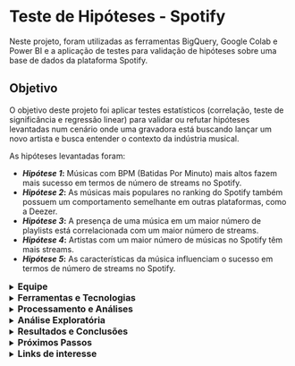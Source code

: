 # Teste de Hipóteses - Spotify
  
  Neste projeto, foram utilizadas as ferramentas BigQuery, Google Colab e Power BI e a aplicação de testes para validação de hipóteses sobre uma base de dados da plataforma Spotify.

## Objetivo
  
  O objetivo deste projeto foi aplicar testes estatísticos (correlação, teste de significância e regressão linear) para validar ou refutar hipóteses levantadas num cenário onde uma gravadora está buscando lançar um novo artista e busca entender o contexto da indústria musical.

As hipóteses levantadas foram:

- **_Hipótese 1_:** Músicas com BPM (Batidas Por Minuto) mais altos fazem mais sucesso em termos de número de streams no Spotify.
- **_Hipótese 2_:** As músicas mais populares no ranking do Spotify também possuem um comportamento semelhante em outras plataformas, como a Deezer.
- **_Hipótese 3_:** A presença de uma música em um maior número de playlists está correlacionada com um maior número de streams.
- **_Hipótese 4_:** Artistas com um maior número de músicas no Spotify têm mais streams.
- **_Hipótese 5_:** As características da música influenciam o sucesso em termos de número de streams no Spotify.



<details>
  <summary><strong style="font-size: 16px;">Equipe</strong></summary>
  
  - Nicole Machado Corrêa
  - Lays Silva
</details>

<details>
  <summary><strong style="font-size: 16px;">Ferramentas e Tecnologias</strong></summary>
  
  - BigQuery
  - Google Colab
  - Power BI
  - Python
  - SQL
</details>

<details>
  <summary><strong style="font-size: 16px;">Processamento e Análises</strong></summary>
  
  ### Importação da base de dados
  
  A primeira etapa deste projeto foi realizar a importação das bases de dados para o ambiente BigQuery. Dentro da opção do Google Cloud “BigQuery” foi criada uma pasta chamada “projeto02_hipoteses”. Para isso, as tabelas foram importadas diretamente através do upload de arquivos, e adicionados os três arquivos CSV correspondentes a “_track_in_competition_”, “_track_in_spotify_” e “_track_technical_info_” dentro de uma subpasta chamada “_dados_spotify_”.
  
  ### Dados nulos
  
  Para identificar e tratar valores nulos, foi utilizado os comandos SQL SELECT, FROM, WHERE e IS NULL para buscar os valores nulos dentro de cada uma das variáveis das tabelas. Verificou-se que havia 50 valores nulos na variável “_in_shazam_charts_” e 95 valores nulos na variável “_key_”. Para a variável  “_in_shazam_charts_”, optou-se por utilizar o valor da mediana para o preenchimento dos valores nulos, uma vez que observou-se que ao aplicar este tratamento, a média dos dados muito pouco variou.

### Dados duplicados

Para identificar e tratar valores duplicados, foi utilizado os comandos SQL COUNT, GROUP BY, HAVING. Observou-se 10 valores duplicados para as variáveis “_track_name_”, sendo retirados, assim, 5 valores.


### Dados fora do escopo da análise e discrepantes

Por meio de comandos SQL SELECT EXCEPT, optou-se por retirar as variáveis “_key_” e “_mode_”, pois entendeu-se que não seriam relevantes para o propósito da análise. 

Já para dados discrepantes, utilizou-se o comando de manipulação de strings REGEXP REPLACE, onde se corrigiu caracteres nas variáveis “_track_name_” e “_artist_s__name_”.

No caso de dados discrepantes de variáveis numéricas, utilizou-se os comandos 'MAX', 'MIN' e 'AVG' para identificar os valores discrepantes na variável "_streams_", que estava originalmente como string. 

###  Alteração do tipo de dados

Converteu-se A variável "_streams_", originalmente no formato string, para variável numérica, através do comando SAFE_CAST.


###  Criação de novas variáveis

Através dos comandos CONCAT, CAST E JOIN, foram criadas as variáveis abaixo.

“_release_date_concat_”: criada com o propósito de combinar três variáveis: “_released_year_”, “_released_month_” e “_released_day_”, para formar uma única data que represente o ano, mês e dia de lançamento de uma música.

“_soma_playlists_” : variável que representa a soma de uma música em playlists do Spotify, Deezer e Apple, através da concatenação das variáveis "_in_spotify_playlists_", “_in_apple_playlists_” e “_in_deezer_playlists_”.

“_count_music_artosolo_”: variável criada representando a quantidade de músicas por artista solo. Aqui, foram utilizadas os comandos SQL WITH, COUNT e GROUP BY.


###  União de tabelas

Ao final, as tabelas “_track_in_competition_”, “_track_in_spotify_” e “_track_technical_info_” foram unidas através dos comandos CREATE TABLE e LEFT JOIN e JOIN, gerando a tabela “_dados_spotify_final_”.
</details>

<details>
 <summary><strong style="font-size: 16px;">Análise Exploratória</strong></summary>

###  Comportamento e visualização dos dados

Ao importar a tabela csv “_dados_spotify_final_” para o ambiente do Power BI,  realizou-se um agrupamento para verificar quantos streams havia por artista, e criados gráficos de barras para a visualização desta variável categórica. O mesmo foi feito para observar quantos streams havia por música.

Além disso, verificou-se os valores de média, mediana e desvio padrão das variáveis numéricas da tabela, bem como criou-se histogramas para a visualização da distribuição das variáveis. Também foi gerado um gráfico de linhas para a visualização do número de músicas lançadas por ano. 

###  Cálculo de quartis

As variáveis que representam as características das músicas (“_bpm_”, “_danceability_”, “_valence_”, “_energy_”, “_acousticness_”, “_instrumentalness_”, “_liveness_” e “_speechiness_”) foram categorizadas em quartis, recebendo valores de 1 a 4. Para isso, foram utilizados os comandos WITH, NTILE, OVER e ORDER BY. 

###  Segmentação dos dados

Foram criadas categorias nomeadas “_alta_” e “_baixa_” para os quartis, onde agrupou-se os valores 1 e 2 em “_baixa_” e 3 e 4 em “_alta_”, utilizando o comando IF e agregando a tabela através do comando JOIN. Foi criada uma tabela matriz para cada uma das variáveis das características das músicas para verificar o valor médio de streams para cada uma das duas categorias criadas para cada variável.

Ao final, foi criada uma nova tabela utilizando o comando CREATE TABLE chamada “_dados_spotify_categorizados_”.

###  Teste de correlação

Dentro do ambiente do BigQuery, aplicou-se o teste de correlação para as hipóteses levantadas no início deste projeto, por meio do comando  CORR, para fins de validação das mesmas.

###  Teste de significância (Mann-Whitney)

Dentro do ambiente do Google Colab, utilizou-se a linguagem Python para realizar o teste de significância não paramétrico de Mann-Whitney para as hipóteses deste trabalho, com o objetivo de determinar se há uma diferença significativa entre dois grupos independentes.Uma das principais vantagens deste teste é que ele não exige que os dados sejam normalmente distribuídos, e por isso foi escolhido pois a normalidade dos dados era desconhecida. 

###  Teste de regressão linear

Utilizando Python, realizou-se uma análise de regressão linear para as hipóteses, para permitir examinar as relações entre as variáveis e determinar se existem associações significativas entre elas ou não. Além disso, foram também criados gráficos de dispersão para a visualização do comportamento destas variáveis, em cada uma das hipóteses do projeto.
</details>

<details>
<summary><strong style="font-size: 16px;">Resultados e Conclusões</strong></summary>


Os resultados serão apresentados com base em cada umas das hipóteses.

- **_Hipótese 1_:** a suposição inicial, de que músicas com bpm (batidas por minuto) mais altas tendem a ter um maior número de streams não se confirmou. No teste de correlação, observou-se um valor de p= -0.0023, indicando que há uma fraca correlação negativa entre as variáveis “_bpm_” e “_streams_”. Além disso, o teste de significância indicou que não há diferença significativa entre as categorias “_alta_” e “_baixa_” da característica “_bpm_” em relação ao número de streams. Por fim, o teste de regressão apresentou um valor de p = 0.944 para a variável independente “_bpm_”, ou seja,  a variável bpm não é estatisticamente significativa para prever os streams, indicando que ela não é uma boa “preditora”. Assim, não há evidência estatística para apoiar a ideia de que as variáveis “_bpm_” (batidas por minuto) e “_streams_” têm uma relação significativa uma com a outra. 

- **_Hipótese 2_:** os testes confirmaram a hipótese inicial de que as músicas mais populares no ranking do Spotify também possuem um comportamento semelhante nas plataformas Deezer e Apple. As correlações apresentaram valores de p= 0.599 para Spotify e Deezer, e p= 0.551 para Spotify e Apple, evidenciando uma correlação positiva. As regressões aplicadas também apresentaram valores de p < 0.05, indicando que há evidência estatisticamente significativa para que as músicas mais populares no ranking do Spotify tenham uma relação significativa com as plataformas Deezer e Apple. Em outras palavras, há uma associação estatisticamente significativa entre a popularidade das músicas no Spotify e seu desempenho nas plataformas Deezer e Apple. Desta forma, a hipótese foi validada.
  
- **_Hipótese 3_:** aqui, se testou se a presença de uma música em um maior número de playlists está correlacionada com um maior número de streams, o que se confirmou após os testes aplicados. Após as análises, confirmou-se que a presença de uma música em um maior número de playlists está, de fato, correlacionada com um aumento significativo no número de streams (p = 0.7835). O teste de regressão indicou que o R-quadrado é de 0.625, o que significa que aproximadamente 62.5% da variabilidade nos streams pode ser explicada pela presença de uma música em playlists. Isso sugere uma relação moderadamente forte entre as variáveis. Essa relação evidencia a importância das playlists como um dos principais impulsionadores de sucesso para as músicas no ambiente de streaming. Assim, essa hipótese foi validada.

- **_Hipótese 4_:**: os resultados obtidos demonstraram uma correlação positiva entre o número de músicas disponíveis de um artista no Spotify e o total de streams acumulados (p = 0.7783). A regressão linear retornou um valor de p<0.05, assim concluiu-se que há uma relação positiva e estatisticamente significativa entre o número de faixas de um artista e a quantidade de streams no Spotify. O R-quadrado calculado para esta análise foi de 0.606, indicando que aproximadamente 60.6% da variabilidade nos streams pode ser explicada pela variação no número de faixas dos artistas. Em média, um aumento no número de faixas está associado a um aumento significativo na quantidade de streams. Isso sugere que artistas com um maior número de faixas têm uma tendência a receber mais streams em suas músicas no Spotify. Essa relação destaca a importância da disponibilidade do catálogo de um artista para o sucesso na plataforma de streaming. Assim, esta hipótese foi validada. 

- **_Hipótese 5_:** a última hipótese que foi analisada era de que as características de uma música influenciam o sucesso em termos de número de streams no Spotify. No teste de  correlação, observamos que todas as características das músicas demonstraram correlação negativa muito fraca com relação a quantidade de streams,já que os valores de correlação foram todos próximos de zero. Já no teste de significância, se observou somente na variável "_speechiness_" diferença significativa entre as categorias da variável e a quantidade de streams. Com base na análise da regressão linear, observou-se que algumas características da música, como “_danceability_” e “_speechiness_” têm uma influência significativa no número de streams no Spotify. No entanto, outras características, como valence, energy, acousticness, instrumentalness e liveness, não apresentaram uma relação estatisticamente significativa com os streams. Portanto, enquanto algumas características da música parecem influenciar o sucesso em termos de número de streams, outras não demonstraram uma associação clara com essa métrica.
De forma geral, optou-se por refutar essa hipótese, pois a característica que apresentam uma influência no número de streams na percepção análitica não são estatisticamente significativas se comparado com os outros coeficientes, e de acordo com os outros testes tem-se um outro cenário que corrobora na decisão de refutar essa hipótese. 
</details>

<details>
<summary><strong style="font-size: 16px;">Próximos Passos</strong></summary>

Como indicações e insights sobre o projeto, dado que a presença de uma música em um maior número de playlists está fortemente correlacionada com um aumento significativo no número de streams, é recomendável que a gravadora invista em estratégias para incluir as músicas do novo artista em playlists relevantes nas plataformas de streaming.
Também seria interessante a gravadora incentivar o novo artista a lançar um catálogo diversificado de músicas, para aumentar sua visibilidade e sucesso na plataforma. Além disso, embora algumas características das músicas possam influenciar o sucesso em termos de número de streams, é importante reconhecer que nem todas as características demonstraram uma relação estatisticamente significativa. Portanto, ao produzir músicas para o novo artista, a gravadora pode se concentrar nas características que mostraram influência significativa, como danceability e speechiness, e considerar ajustes para melhorar esses aspectos nas faixas. A gravadora também pode observar com atenção a correlação positiva entre as músicas mais populares no ranking do Spotify e seu desempenho nas plataformas Deezer e Apple. Isso sugere que estratégias bem-sucedidas no Spotify podem ser replicadas em outras plataformas de streaming para maximizar o alcance do novo artista Seguindo estas sugestões, a gravadora pode aumentar as chances de sucesso do novo artista no mercado de streaming, aproveitando os insights gerados a partir das análises das hipóteses.
</details>

<details>
  <summary><strong style="font-size: 16px;">Links de interesse</strong></summary>
  
  - **Google Colab:** https://colab.research.google.com/drive/1ksAfUp8JR4KY0r7qbY5UWm24zwz6KcDr?usp=sharing

